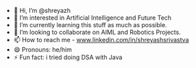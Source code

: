 - 👋 Hi, I’m @shreyazh
- 👀 I’m interested in Artificial Intelligence and Future Tech
- 🌱 I’m currently learning this stuff as much as possible.
- 💞️ I’m looking to collaborate on AIML and Robotics Projects.
- 📫 How to reach me - www.linkedin.com/in/shreyashsrivastva
- 😄 Pronouns: he/him
- ⚡ Fun fact: i tried doing DSA with Java

<!---
shreyazh/shreyazh is a ✨ special ✨ repository because its `README.md` (this file) appears on your GitHub profile.
You can click the Preview link to take a look at your changes.
--->
